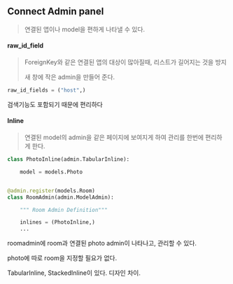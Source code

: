 ## Connect Admin panel

> 연결된 앱이나 model을 편하게 나타낼 수 있다.

#### raw_id_field

> ForeignKey와 같은 연결된 앱의 대상이 많아질때, 리스트가 길어지는 것을 방지
>
> 새 창에 작은 admin을 만들어 준다.

 ```python
raw_id_fields = ("host",)
 ```

검색기능도 포함되기 때문에 편리하다



#### Inline

> 연결된 model의 admin을 같은 페이지에 보여지게 하여 관리를 한번에 편리하게 한다.

```python
class PhotoInline(admin.TabularInline):

    model = models.Photo


@admin.register(models.Room)
class RoomAdmin(admin.ModelAdmin):

    """ Room Admin Definition"""

    inlines = (PhotoInline,)
    ...
```

roomadmin에 room과 연결된 photo admin이 나타나고, 관리할 수 있다. 

photo에 따로 room을 지정할 필요가 없다.

TabularInline, StackedInline이 있다. 디자인 차이.



